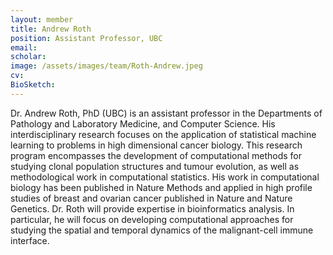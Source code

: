 ```yaml
---
layout: member
title: Andrew Roth
position: Assistant Professor, UBC
email: 
scholar: 
image: /assets/images/team/Roth-Andrew.jpeg
cv: 
BioSketch:
---
```


Dr. Andrew Roth, PhD (UBC) is an assistant professor in the Departments of Pathology and Laboratory Medicine, and Computer Science. His interdisciplinary research focuses on the application of statistical machine learning to problems in high dimensional cancer biology. This research program encompasses the development of computational methods for studying clonal population structures and tumour evolution, as well as methodological work in computational statistics. His work in computational biology has been published in Nature Methods and applied in high profile studies of breast and ovarian cancer published in Nature and Nature Genetics. Dr. Roth will provide expertise in bioinformatics analysis. In particular, he will focus on developing computational approaches for studying the spatial and temporal dynamics of the malignant-cell immune interface.